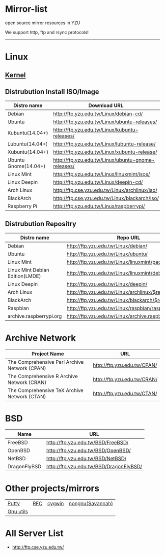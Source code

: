 Mirror-list
===========

open source mirror resources in YZU

We support http, ftp and rsync protocols!

---------

# Linux

## [Kernel](http://ftp.yzu.edu.tw/Linux/kernel/)

## Distrubution Install ISO/Image

Distro name | Download URL
------------- | -------------
Debian | http://ftp.yzu.edu.tw/Linux/debian-cd/
Ubuntu | http://ftp.yzu.edu.tw/Linux/ubuntu-releases/
Kubuntu(14.04+) | http://ftp.yzu.edu.tw/Linux/kubuntu-releases/
Lubuntu(14.04+) | http://ftp.yzu.edu.tw/Linux/lubuntu-release/
Xubuntu(14.04+) | http://ftp.yzu.edu.tw/Linux/xubuntu-release/
Ubuntu Gnome(14.04+) | http://ftp.yzu.edu.tw/Linux/ubuntu-gnome-releases/
Linux Mint | http://ftp.yzu.edu.tw/Linux/linuxmint/isos/
Linux Deepin | http://ftp.yzu.edu.tw/Linux/deepin-cd/
Arch Linux | http://ftp.cse.yzu.edu.tw/Linux/archlinux/iso/
BlackArch | http://ftp.cse.yzu.edu.tw/Linux/blackarch/iso/
Raspberry Pi | http://ftp.yzu.edu.tw/Linux/raspberrypi/

## Distrubution Repositry
Distro name | Repo URL
------------- | -------------
Debian | http://ftp.yzu.edu.tw/Linux/debian/
Ubuntu | http://ftp.yzu.edu.tw/Linux/ubuntu/
Linux Mint | http://ftp.yzu.edu.tw/Linux/linuxmint/packages/
Linux Mint Debian Edition(LMDE) | http://ftp.yzu.edu.tw/Linux/linuxmint/debian/latest/
Linux Deepin | http://ftp.yzu.edu.tw/Linux/deepin/
Arch Linux | http://ftp.yzu.edu.tw/Linux/archlinux/$repo/os/$arch
BlackArch | http://ftp.yzu.edu.tw/Linux/blackarch/$repo/os/$arch
Raspbian | http://ftp.yzu.edu.tw/Linux/raspbian/raspbian/
archive.raspberrypi.org | http://ftp.yzu.edu.tw/Linux/archive.raspberrypi.org/

# Archive Network
Project Name | URL
------------- | -------------
The Comprehensive Perl Archive Network (CPAN) | http://ftp.yzu.edu.tw/CPAN/
The Comprehensive R Archive Network (CRAN) | http://ftp.yzu.edu.tw/CRAN/
The Comprehensive TeX Archive Network (CTAN) | http://ftp.yzu.edu.tw/CTAN/

# BSD
Name | URL
------------- | -------------
FreeBSD | http://ftp.yzu.edu.tw/BSD/FreeBSD/
OpenBSD | http://ftp.yzu.edu.tw/BSD/OpenBSD/
NetBSD | http://ftp.yzu.edu.tw/BSD/NetBSD/
DragonFlyBSD | http://ftp.yzu.edu.tw/BSD/DragonFlyBSD/

# Other projects/mirrors

| | | | |
|------------- | ------------- | ------------- | -------------|
| [Putty](http://ftp.yzu.edu.tw/putty/) | [RFC](http://ftp.yzu.edu.tw/RFC/) | [cygwin](http://ftp.yzu.edu.tw/cygwin/) | [nongnu(Savannah)](http://ftp.yzu.edu.tw/nongnu/)|
| [Gnu utils](http://ftp.yzu.edu.tw/gnu/) | | |

# All Server List
 - http://ftp.cse.yzu.edu.tw/ 
